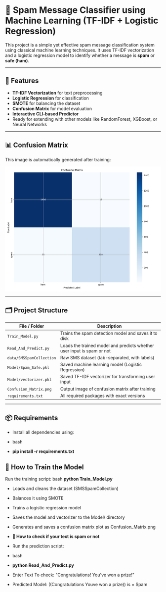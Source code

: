 # 📧 Spam Message Classifier using Machine Learning (TF-IDF + Logistic Regression)

This project is a simple yet effective spam message classification system using classical machine learning techniques. It uses TF-IDF vectorization and a logistic regression model to identify whether a message is **spam** or **safe (ham)**.

---

## 🔧 Features

- **TF-IDF Vectorization** for text preprocessing  
- **Logistic Regression** for classification  
- **SMOTE** for balancing the dataset  
- **Confusion Matrix** for model evaluation  
- **Interactive CLI-based Predictor**  
- Ready for extending with other models like RandomForest, XGBoost, or Neural Networks

---

## **📊 Confusion Matrix**

This image is automatically generated after training:

![Confusion Matrix](Confusion_Matrix/Confusion_Matrix.png)

---

## 🗂️ Project Structure

| File / Folder              | Description                                                                 |
|---------------------------|-----------------------------------------------------------------------------|
| `Train_Model.py`          | Trains the spam detection model and saves it to disk                       |
| `Read_And_Predict.py`     | Loads the trained model and predicts whether user input is spam or not     |
| `data/SMSSpamCollection`  | Raw SMS dataset (tab-separated, with labels)                                |
| `Model/Spam_Safe.pkl`     | Saved machine learning model (Logistic Regression)                         |
| `Model/vectorizer.pkl`    | Saved TF-IDF vectorizer for transforming user input                         |
| `Confusion_Matrix.png`    | Output image of confusion matrix after training                             |
| `requirements.txt`        | All required packages with exact versions                                   |

---

## 📦 Requirements

- Install all dependencies using:

- bash
- **pip install -r requirements.txt**


## 🚀 How to Train the Model
Run the training script:
bash
**python Train_Model.py**

- Loads and cleans the dataset (SMSSpamCollection)

- Balances it using SMOTE

- Trains a logistic regression model

- Saves the model and vectorizer to the Model/ directory

- Generates and saves a confusion matrix plot as Confusion_Matrix.png


- **🔮 How to check if your text is spam or not**
- Run the prediction script:

- bash
- **python Read_And_Predict.py**

- Enter Text To check: "Congratulations! You've won a prize!"
- Predicted Model: ((Congratulations Youve won a prize)) is = Spam


